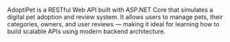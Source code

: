 AdoptiPet is a RESTful Web API built with ASP.NET Core that simulates a digital pet adoption and review system. It allows users to manage pets, their categories, owners, and user reviews — making it ideal for learning how to build scalable APIs using modern backend architecture.
